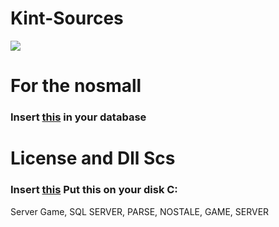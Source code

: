 # Kint-Sources
[<img src="https://cdn.discordapp.com/attachments/429478365678796831/489626838507716609/wallpaper_anime_2_8.jpg?style=shield">](https://discord.gg/h8kTEbe)

<strong><h1>For the nosmall</h1></strong>
<h3>Insert <a href="https://mega.nz/#!2s02VYRR!dgvxqo-8QnAGY_NkNW5nok5zkzNOTqKHDa8vuLzrX_A">this</a> in your database</h3>

<strong><h1>License and Dll Scs</h1></strong>
<h3>Insert <a href="https://racaty.com/guf11qwuyn1i">this</a> Put this on your disk C:</h3>

Server Game, SQL SERVER, PARSE, NOSTALE, GAME, SERVER
